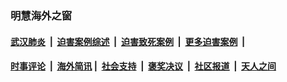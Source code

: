 
### 明慧海外之窗

####  [武汉肺炎](indexes/365.md?t=04290101) &nbsp;|&nbsp;  [迫害案例综述](indexes/328.md?t=04290101) &nbsp;|&nbsp; [迫害致死案例](indexes/277.md?t=04290101)  &nbsp;|&nbsp; [更多迫害案例](indexes/81.md?t=04290101)  &nbsp;|&nbsp; 
####  [时事评论](indexes/19.md?t=04290101) &nbsp;|&nbsp; [海外简讯](indexes/245.md?t=04290101)&nbsp;|&nbsp;  [社会支持](indexes/140.md?t=04290101) &nbsp;|&nbsp; [褒奖决议](indexes/282.md?t=04290101) &nbsp;|&nbsp; [社区报道](indexes/91.md?t=04290101)  &nbsp;|&nbsp; [天人之间](indexes/78.md?t=04290101) 

